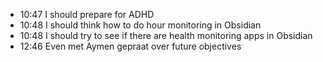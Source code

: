 
- 10:47 I should prepare for ADHD 
- 10:48 I should think how to do hour monitoring in Obsidian
- 10:48 I should try to see if there are health monitoring apps in Obsidian
- 12:46 Even met Aymen gepraat over future objectives